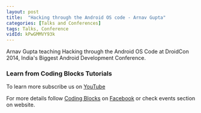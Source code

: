 ```yaml
---
layout: post
title:  "Hacking through the Android OS code - Arnav Gupta"
categories: [Talks and Conferences]
tags: Talks, Conference
vidId: kPwGMMVY93k
---
```


Arnav Gupta teaching Hacking through the Android OS Code at DroidCon 2014, India's Biggest Android Development Conference.


### **Learn from Coding Blocks Tutorials**
To learn more subscribe us on [YouTube](http://cb.lk/yt) 

For more details follow [Coding Blocks](http://cb.lk) on [Facebook](http://facebook.com/codingblocksindia) or check events section on website.
